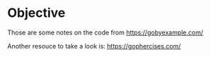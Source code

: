 # Objective

Those are some notes on the code from
https://gobyexample.com/

Another resouce to take a look is:
https://gophercises.com/
